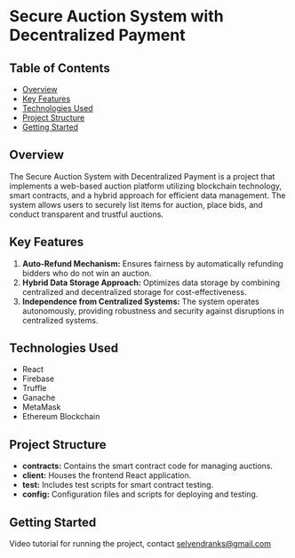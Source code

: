 # Secure Auction System with Decentralized Payment

## Table of Contents
- [Overview](#overview)
- [Key Features](#key-features)
- [Technologies Used](#technologies-used)
- [Project Structure](#project-structure)
- [Getting Started](#getting-started)

## Overview

The Secure Auction System with Decentralized Payment is a project that implements a web-based auction platform utilizing blockchain technology, smart contracts, and a hybrid approach for efficient data management. The system allows users to securely list items for auction, place bids, and conduct transparent and trustful auctions.

## Key Features

1. **Auto-Refund Mechanism:** Ensures fairness by automatically refunding bidders who do not win an auction.
2. **Hybrid Data Storage Approach:** Optimizes data storage by combining centralized and decentralized storage for cost-effectiveness.
3. **Independence from Centralized Systems:** The system operates autonomously, providing robustness and security against disruptions in centralized systems.

## Technologies Used

- React
- Firebase
- Truffle
- Ganache
- MetaMask
- Ethereum Blockchain

## Project Structure

- **contracts:** Contains the smart contract code for managing auctions.
- **client:** Houses the frontend React application.
- **test:** Includes test scripts for smart contract testing.
- **config:** Configuration files and scripts for deploying and testing.

## Getting Started

Video tutorial for running the project, contact selvendranks@gmail.com
